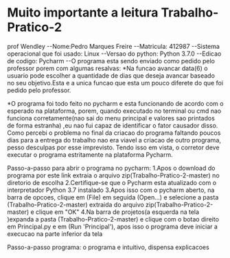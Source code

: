# Muito importante a leitura Trabalho-Pratico-2
prof Wendley
--Nome:Pedro Marques Freire
--Matricula: 412987
--Sistema operacional que foi usado: Linux
--Versao do python: Python 3.7.0
--Edicao de codigo: Pycharm
--O programa esta sendo enviado como pedido pelo professor porem com algumas resalvas:
*Na funcao avancar data(6) o usuario pode escolher a quantidade de dias que deseja avancar baseado no seu objetivo.Esta e a unica funcao que esta um pouco diferete do que foi pedido pelo professor.

*O programa foi todo feito no pycharm e esta funcionando de acordo com o esperado na plataforma, porem, quando executado no terminal ou cmd nao funciona corretamente(nao sai do menu principal e valores sao printados de forma estranha) ,eu nao fui capaz de identificar o fator causador disso.
Como percebi o problema no final da criacao do programa faltando poucos dias para a entrega do trabalho nao era viavel a criacao de outro programa, pesso desculpas por esse imprevisto.
Tendo isso em vista, o corretor deve executar o programa estritamente na plataforma Pycharm.



Passo-a-passo para abrir o programa no pycharm:
1.Apos o download do programa por este link extraia o arquivo zip(Trabalho-Pratico-2-master) no diretorio de escolha
2.Certifique-se que o Pycharm esta atualizado com o interpretador Python 3.7 instalado
3.Apos isso com o pycharm aberto, na barra de opcoes, clique em (File) em seguida (Open...) e selecione a pasta (Trabalho-Pratico-2-master) extraida do arquivo zip(Trabalho-Pratico-2-master) e clique em "OK"
4.Na barra de projetos(a esquerda na tela )expanda a pasta (Trabalho-Pratico-2-master) e clique com o botao direito em Principal.py e em (Run 'Principal'), apos isso o programa deve iniciar a execucao na parte inferior da tela

Passo-a-passo programa:
o programa e intuitivo, dispensa explicacoes
